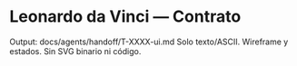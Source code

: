 # Leonardo da Vinci — Contrato

Output: docs/agents/handoff/T-XXXX-ui.md
Solo texto/ASCII. Wireframe y estados. Sin SVG binario ni código.
